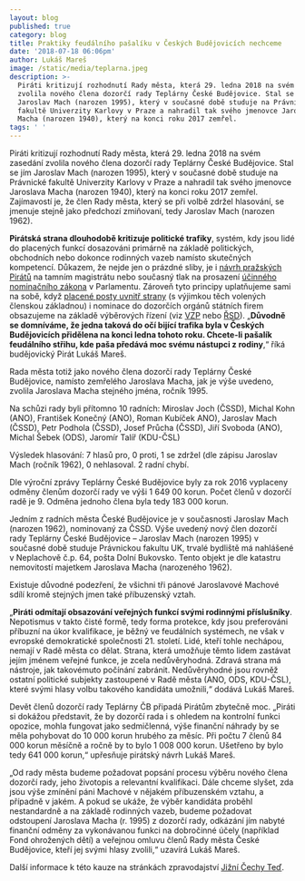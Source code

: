 ```yaml
---
layout: blog
published: true
category: blog
title: Praktiky feudálního pašalíku v Českých Budějovicích nechceme
date: '2018-07-18 06:06pm'
author: Lukáš Mareš
image: /static/media/teplarna.jpeg
description: >-
  Piráti kritizují rozhodnutí Rady města, která 29. ledna 2018 na svém zasedání
  zvolila nového člena dozorčí rady Teplárny České Budějovice. Stal se jím
  Jaroslav Mach (narozen 1995), který v současné době studuje na Právnické
  fakultě Univerzity Karlovy v Praze a nahradil tak svého jmenovce Jaroslava
  Macha (narozen 1940), který na konci roku 2017 zemřel. 
tags: ' '
---
```

Piráti kritizují rozhodnutí Rady města, která 29. ledna 2018 na svém zasedání zvolila nového člena dozorčí rady Teplárny České Budějovice. Stal se jím Jaroslav Mach (narozen 1995), který v současné době studuje na Právnické fakultě Univerzity Karlovy v Praze a nahradil tak svého jmenovce Jaroslava Macha (narozen 1940), který na konci roku 2017 zemřel. Zajímavostí je, že člen Rady města, který se při volbě zdržel hlasování, se jmenuje stejně jako předchozí zmiňovaní, tedy Jaroslav Mach (narozen 1962).

**Pirátská strana dlouhodobě kritizuje politické trafiky**, systém, kdy jsou lidé do placených funkcí dosazováni primárně na základě politických, obchodních nebo dokonce rodinných vazeb namísto skutečných kompetencí. Důkazem, že nejde jen o prázdné sliby, je i [návrh pražských Pirátů](https://praha.pirati.cz/dozorci-rady.html) na tamním magistrátu nebo současný tlak na prosazení [účinného nominačního zákona](https://www.pirati.cz/tiskove-zpravy/nominacni-zakon-piratu-omezi-trafiky.html) v Parlamentu. Zároveň tyto principy uplatňujeme sami na sobě, když [placené posty uvnitř strany](https://www.pirati.cz/tiskove-zpravy/pirati-realizuji-vyberova-rizeni-na-vsechny-pozice.html) (s výjimkou těch volených členskou základnou) i nominace do dozorčích orgánů státních firem obsazujeme na základě výběrových řízení (viz [VZP](http://www.zdravotnickydenik.cz/2017/12/pirati-vybirali-konkursu-sve-lidi-vzp-zajem-velky-uspeli-i-nestranici/) nebo [ŘSD](https://www.pirati.cz/tiskove-zpravy/pirati-navrhuji-do-cela-sfdi-posvarovou.html)). „**Důvodně se domníváme, že jedna taková do očí bijící trafika byla v Českých Budějovicích přidělena na konci ledna tohoto roku. Chcete-li pašalík feudálního střihu, kde paša předává moc svému nástupci z rodiny**,“ říká budějovický Pirát Lukáš Mareš.

Rada města totiž jako nového člena dozorčí rady Teplárny České Budějovice, namísto zemřelého Jaroslava Macha, jak je výše uvedeno, zvolila Jaroslava Macha stejného jména, ročník 1995.

Na schůzi rady byli přítomno 10 radních: Miroslav Joch (ČSSD), Michal Kohn (ANO), František Konečný (ANO), Roman Kubíček ANO), Jaroslav Mach (ČSSD), Petr Podhola (ČSSD), Josef Průcha (ČSSD), Jiří Svoboda (ANO), Michal Šebek (ODS), Jaromír Talíř (KDU-ČSL)

Výsledek hlasování: 7 hlasů pro, 0 proti, 1 se zdržel (dle zápisu Jaroslav Mach (ročník 1962), 0 nehlasoval. 2 radní chybí.

Dle výroční zprávy Teplárny České Budějovice byly za rok 2016 vyplaceny odměny členům dozorčí rady ve výši 1 649 00 korun. Počet členů v dozorčí radě je 9. Odměna jednoho člena byla tedy 183 000 korun.

Jedním z radních města České Budějovice je v současnosti Jaroslav Mach (narozen 1962), nominovaný za ČSSD. Výše uvedený nový člen dozorčí rady Teplárny České Budějovice – Jaroslav Mach (narozen 1995) v současné době studuje Právnickou fakultu UK, trvalé bydliště má nahlášené v Neplachově č.p. 64, pošta Dolní Bukovsko. Tento objekt je dle katastru nemovitostí majetkem Jaroslava Macha (narozeného 1962).

Existuje důvodné podezření, že všichni tři pánové Jaroslavové Machové sdílí kromě stejných jmen také příbuzenský vztah.

„**Piráti odmítají obsazování veřejných funkcí svými rodinnými příslušníky**. Nepotismus v takto čisté formě, tedy forma protekce, kdy jsou preferováni příbuzní na úkor kvalifikace, je běžný ve feudálních systémech, ne však v evropské demokratické společnosti 21. století. Lidé, kteří tohle nechápou, nemají v Radě města co dělat. Strana, která umožňuje těmto lidem zastávat jejím jménem veřejné funkce, je zcela nedůvěryhodná. Zdravá strana má nástroje, jak takovémuto počínání zabránit. Nedůvěryhodné jsou rovněž ostatní politické subjekty zastoupené v Radě města (ANO, ODS, KDU-ČSL), které svými hlasy volbu takového kandidáta umožnili,“ dodává Lukáš Mareš.

Devět členů dozorčí rady Teplárny ČB připadá Pirátům zbytečně moc. „Piráti si dokážou představit, že by dozorčí rada i s ohledem na kontrolní funkci opozice, mohla fungovat jako sedmičlenná, výše finanční náhrady by se měla pohybovat do 10 000 korun hrubého za měsíc. Při počtu 7 členů 84 000 korun měsíčně a ročně by to bylo 1 008 000 korun. Ušetřeno by bylo tedy 641 000 korun,“ upřesňuje pirátský návrh Lukáš Mareš.

„Od rady města budeme požadovat popsání procesu výběru nového člena dozorčí rady, jeho životopis a relevantní kvalifikaci. Dále chceme slyšet, zda jsou výše zmínění páni Machové v nějakém příbuzenském vztahu, a případně v jakém. A pokud se ukáže, že výběr kandidáta proběhl nestandardně a na základě rodinných vazeb, budeme požadovat odstoupení Jaroslava Macha (r. 1995) z dozorčí rady, odkázání jím nabyté finanční odměny za vykonávanou funkci na dobročinné účely (například Fond ohrožených dětí) a veřejnou omluvu členů Rady města České Budějovice, kteří jej svými hlasy zvolili,“ uzavírá Lukáš Mareš.

Další informace k této kauze na stránkách zpravodajství [Jižní Čechy Teď](http://www.jcted.cz/aktualzovano-cssd-vyslala-studenta-z-neplachova-do-dozorci-rady-teplarny-pirati-tvrdi-ze-funkci-zdedil-radni-mach-reaguje/?discussion-paginator-page=2).
